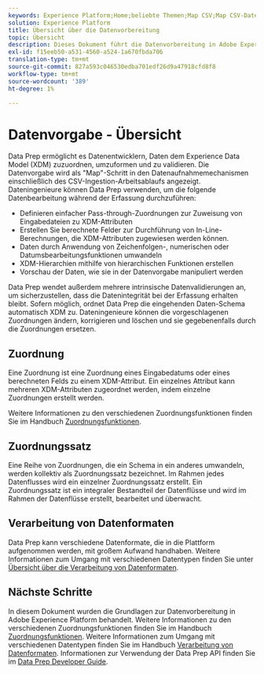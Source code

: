 ```yaml
---
keywords: Experience Platform;Home;beliebte Themen;Map CSV;Map CSV-Datei;CSV-Datei zu xdm zuordnen;CSV zu xdm zuordnen;ui-Handbuch;Mapper;Zuordnung;Datenvorbereitung;Datenvorbereitung;Vorbereiten von Daten;
solution: Experience Platform
title: Übersicht über die Datenvorbereitung
topic: Übersicht
description: Dieses Dokument führt die Datenvorbereitung in Adobe Experience Platform ein.
exl-id: f15eeb50-a531-4560-a524-1a670fbda706
translation-type: tm+mt
source-git-commit: 827a593c046530edba701edf26d9a47918cfd8f8
workflow-type: tm+mt
source-wordcount: '389'
ht-degree: 1%

---
```



# Datenvorgabe - Übersicht

Data Prep ermöglicht es Datenentwicklern, Daten dem Experience Data Model (XDM) zuzuordnen, umzuformen und zu validieren. Die Datenvorgabe wird als &quot;Map&quot;-Schritt in den Datenaufnahmemechanismen einschließlich des CSV-Ingestion-Arbeitsablaufs angezeigt. Dateningenieure können Data Prep verwenden, um die folgende Datenbearbeitung während der Erfassung durchzuführen:

- Definieren einfacher Pass-through-Zuordnungen zur Zuweisung von Eingabedateien zu XDM-Attributen
- Erstellen Sie berechnete Felder zur Durchführung von In-Line-Berechnungen, die XDM-Attributen zugewiesen werden können.
- Daten durch Anwendung von Zeichenfolgen-, numerischen oder Datumsbearbeitungsfunktionen umwandeln
- XDM-Hierarchien mithilfe von hierarchischen Funktionen erstellen
- Vorschau der Daten, wie sie in der Datenvorgabe manipuliert werden

Data Prep wendet außerdem mehrere intrinsische Datenvalidierungen an, um sicherzustellen, dass die Datenintegrität bei der Erfassung erhalten bleibt. Sofern möglich, ordnet Data Prep die eingehenden Daten-Schema automatisch XDM zu. Dateningenieure können die vorgeschlagenen Zuordnungen ändern, korrigieren und löschen und sie gegebenenfalls durch die Zuordnungen ersetzen.

## Zuordnung

Eine Zuordnung ist eine Zuordnung eines Eingabedatums oder eines berechneten Felds zu einem XDM-Attribut. Ein einzelnes Attribut kann mehreren XDM-Attributen zugeordnet werden, indem einzelne Zuordnungen erstellt werden.

Weitere Informationen zu den verschiedenen Zuordnungsfunktionen finden Sie im Handbuch [Zuordnungsfunktionen](./functions.md).

## Zuordnungssatz

Eine Reihe von Zuordnungen, die ein Schema in ein anderes umwandeln, werden kollektiv als Zuordnungssatz bezeichnet. Im Rahmen jedes Datenflusses wird ein einzelner Zuordnungssatz erstellt. Ein Zuordnungssatz ist ein integraler Bestandteil der Datenflüsse und wird im Rahmen der Datenflüsse erstellt, bearbeitet und überwacht.

## Verarbeitung von Datenformaten

Data Prep kann verschiedene Datenformate, die in die Plattform aufgenommen werden, mit großem Aufwand handhaben. Weitere Informationen zum Umgang mit verschiedenen Datentypen finden Sie unter [Übersicht über die Verarbeitung von Datenformaten](./data-handling.md).

## Nächste Schritte

In diesem Dokument wurden die Grundlagen zur Datenvorbereitung in Adobe Experience Platform behandelt. Weitere Informationen zu den verschiedenen Zuordnungsfunktionen finden Sie im Handbuch [Zuordnungsfunktionen](./functions.md). Weitere Informationen zum Umgang mit verschiedenen Datentypen finden Sie im Handbuch [Verarbeitung von Datenformaten](./data-handling.md#dates). Informationen zur Verwendung der Data Prep API finden Sie im [Data Prep Developer Guide](api/overview.md).
